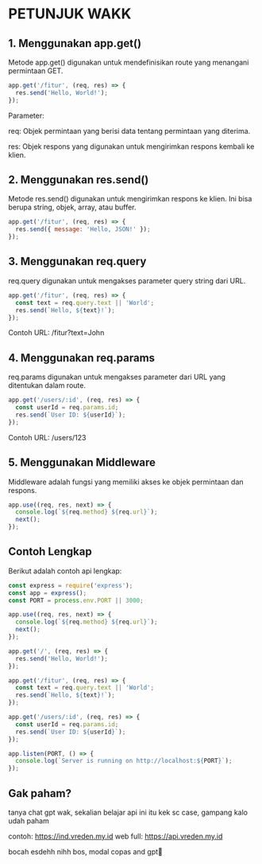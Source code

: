 # PETUNJUK WAKK

## 1. Menggunakan app.get()

Metode app.get() digunakan untuk mendefinisikan route yang menangani permintaan GET.

```javascript
app.get('/fitur', (req, res) => {
  res.send('Hello, World!');
});
```

Parameter:

req: Objek permintaan yang berisi data tentang permintaan yang diterima.

res: Objek respons yang digunakan untuk mengirimkan respons kembali ke klien.


## 2. Menggunakan res.send()

Metode res.send() digunakan untuk mengirimkan respons ke klien. Ini bisa berupa string, objek, array, atau buffer.

```javascript
app.get('/fitur', (req, res) => {
  res.send({ message: 'Hello, JSON!' });
});
```

## 3. Menggunakan req.query

req.query digunakan untuk mengakses parameter query string dari URL.

```javascript
app.get('/fitur', (req, res) => {
  const text = req.query.text || 'World';
  res.send(`Hello, ${text}!`);
});
```

Contoh URL: /fitur?text=John

## 4. Menggunakan req.params

req.params digunakan untuk mengakses parameter dari URL yang ditentukan dalam route.

```javascript
app.get('/users/:id', (req, res) => {
  const userId = req.params.id;
  res.send(`User ID: ${userId}`);
});
```

Contoh URL: /users/123

## 5. Menggunakan Middleware

Middleware adalah fungsi yang memiliki akses ke objek permintaan dan respons.

```javascript
app.use((req, res, next) => {
  console.log(`${req.method} ${req.url}`);
  next();
});
```

## Contoh Lengkap

Berikut adalah contoh api lengkap:

```javascript
const express = require('express');
const app = express();
const PORT = process.env.PORT || 3000;

app.use((req, res, next) => {
  console.log(`${req.method} ${req.url}`);
  next();
});

app.get('/', (req, res) => {
  res.send('Hello, World!');
});

app.get('/fitur', (req, res) => {
  const text = req.query.text || 'World';
  res.send(`Hello, ${text}!`);
});

app.get('/users/:id', (req, res) => {
  const userId = req.params.id;
  res.send(`User ID: ${userId}`);
});

app.listen(PORT, () => {
  console.log(`Server is running on http://localhost:${PORT}`);
});
```

## Gak paham?

tanya chat gpt wak, sekalian belajar
api ini itu kek sc case, gampang kalo udah paham

contoh: https://ind.vreden.my.id
web full: https://api.vreden.my.id

bocah esdehh nihh bos, modal copas and gpt🗿